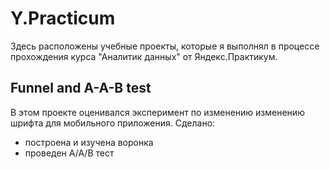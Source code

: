 # Y.Practicum
Здесь расположены учебные проекты, которые я выполнял в процессе прохождения курса "Аналитик данных" от Яндекс.Практикум.

## Funnel and A-A-B test
В этом проекте оценивался эксперимент по изменению изменению шрифта для мобильного приложения. Сделано:
- построена и изучена воронка
- проведен А/А/В тест
